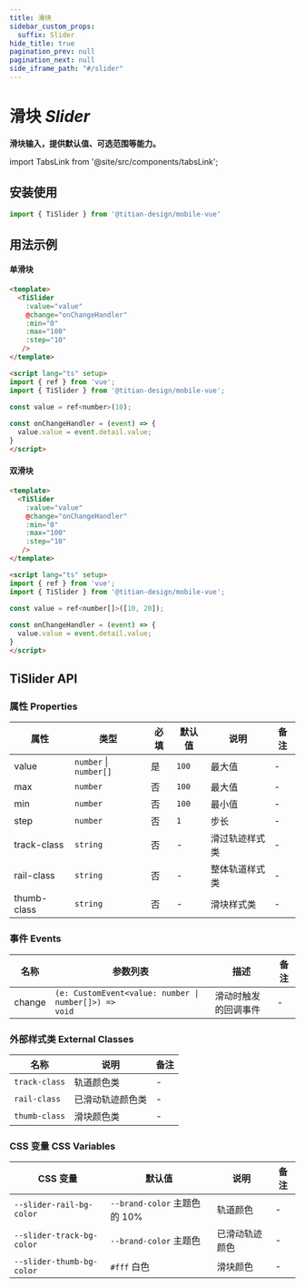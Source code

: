 ```yaml
---
title: 滑块
sidebar_custom_props:
  suffix: Slider
hide_title: true
pagination_prev: null
pagination_next: null
side_iframe_path: "#/slider"
---
```


# 滑块 _Slider_

**滑块输入，提供默认值、可选范围等能力。**

import TabsLink from '@site/src/components/tabsLink';

<TabsLink id="tislider-api" />


## 安装使用
```typescript showLineNumbers
import { TiSlider } from '@titian-design/mobile-vue'
```

## 用法示例

#### 单滑块

```html showLineNumbers
<template>
  <TiSlider 
    :value="value" 
    @change="onChangeHandler"
    :min="0"
    :max="100"
    :step="10"
   />
</template>

<script lang="ts" setup>
import { ref } from 'vue';
import { TiSlider } from '@titian-design/mobile-vue';

const value = ref<number>(10);
  
const onChangeHandler = (event) => {
  value.value = event.detail.value;
}
</script>
```

#### 双滑块


```html showLineNumbers
<template>
  <TiSlider 
    :value="value" 
    @change="onChangeHandler"
    :min="0"
    :max="100"
    :step="10"
   />
</template>

<script lang="ts" setup>
import { ref } from 'vue';
import { TiSlider } from '@titian-design/mobile-vue';

const value = ref<number[]>([10, 20]);
  
const onChangeHandler = (event) => {
  value.value = event.detail.value;
}
</script>
```

## TiSlider API

### 属性 **Properties**

| 属性       | 类型                   | 必填 | 默认值 | 说明           | 备注 |
| ---------- | ---------------------- | ---- | ------ | -------------- | ---- |
| value      | `number` \| `number[]` | 是   | `100`  | 最大值         | -    |
| max        | `number`               | 否   | `100`  | 最大值         | -    |
| min        | `number`               | 否   | `100`  | 最小值         | -    |
| step       | `number`               | 否   | `1`    | 步长           | -    |
| track-class | `string`               | 否   | -      | 滑过轨迹样式类 | -    |
| rail-class  | `string`               | 否   | -      | 整体轨道样式类 | -    |
| thumb-class | `string`               | 否   | -      | 滑块样式类     | -    |


### 事件 **Events**


| 名称     | 参数列表                                                         | 描述                 | 备注 |
| -------- | ---------------------------------------------------------------- | -------------------- | ---- |
| change | <code>(e: CustomEvent<value: number \| number[]>) => void</code> | 滑动时触发的回调事件 | -    |


### 外部样式类 **External Classes**

| 名称          | 说明             | 备注 |
| ------------- | ---------------- | ---- |
| `track-class` | 轨道颜色类       | -    |
| `rail-class`  | 已滑动轨迹颜色类 | -    |
| `thumb-class` | 滑块颜色类       | -    |

### CSS 变量 **CSS Variables**

| CSS 变量                  | 默认值                       | 说明           | 备注 |
| ------------------------- | ---------------------------- | -------------- | ---- |
| `--slider-rail-bg-color`  | `--brand-color` 主题色的 10% | 轨道颜色       | -    |
| `--slider-track-bg-color` | `--brand-color` 主题色       | 已滑动轨迹颜色 | -    |
| `--slider-thumb-bg-color` | `#fff` 白色                  | 滑块颜色       | -    |

